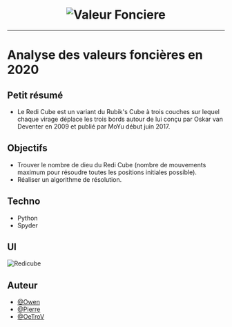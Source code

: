 <h1 align="center">
  <img src="./static/pictures/header.jpg" alt="Valeur Fonciere" />
</h1>

---

# Analyse des valeurs foncières en 2020

## Petit résumé

- Le Redi Cube est un variant du Rubik's Cube à trois couches sur lequel chaque virage déplace les trois bords autour de lui conçu par Oskar van Deventer en 2009 et publié par MoYu début juin 2017.

## Objectifs

- Trouver le nombre de dieu du Redi Cube (nombre de mouvements maximum pour résoudre toutes les positions initiales possible).
- Réaliser un algorithme de résolution.

## Techno

- Python
- Spyder

## UI
<img src="./static/pictures/visu.png" alt="Redicube" />

## Auteur

- [@Owen](https://github.com/owen974)
- [@Pierre](https://github.com/Pierre-Portfolio)
- [@OeTroV](https://github.com/OeTroV)
